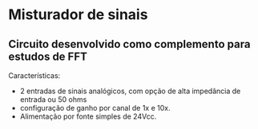 # Misturador de sinais

## Circuito desenvolvido como complemento para estudos de FFT

Características:
- 2 entradas de sinais analógicos, com opção de alta impedância de entrada ou 50 ohms
- configuração de ganho por canal de 1x e 10x.
- Alimentação por fonte simples de 24Vcc.